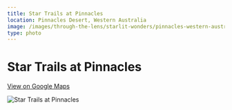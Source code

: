 ```yaml
---
title: Star Trails at Pinnacles
location: Pinnacles Desert, Western Australia
image: /images/through-the-lens/starlit-wonders/pinnacles-western-australia.jpg
type: photo
---
```


# Star Trails at Pinnacles

<a href="https://www.google.com/maps/search/?api=1&query=Pinnacles+Desert,+Western+Australia" target="_blank" rel="noopener noreferrer">View on Google Maps</a>

![Star Trails at Pinnacles](/images/through-the-lens/starlit-wonders/pinnacles-western-australia.jpg)
